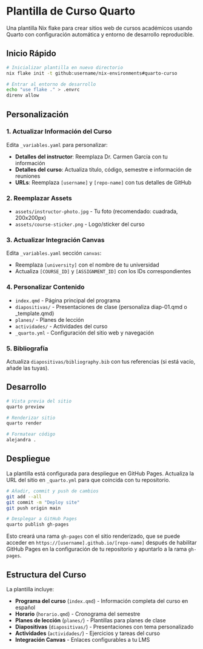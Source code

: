 # Plantilla de Curso Quarto

Una plantilla Nix flake para crear sitios web de cursos académicos usando Quarto con configuración automática y entorno de desarrollo reproducible.

## Inicio Rápido

```bash
# Inicializar plantilla en nuevo directorio
nix flake init -t github:username/nix-environments#quarto-curso

# Entrar al entorno de desarrollo
echo "use flake ." > .envrc
direnv allow
```

## Personalización

### 1. Actualizar Información del Curso

Edita `_variables.yaml` para personalizar:

- **Detalles del instructor**: Reemplaza Dr. Carmen García con tu información
- **Detalles del curso**: Actualiza título, código, semestre e información de reuniones
- **URLs**: Reemplaza `[username]` y `[repo-name]` con tus detalles de GitHub

### 2. Reemplazar Assets

- `assets/instructor-photo.jpg` - Tu foto (recomendado: cuadrada, 200x200px)
- `assets/course-sticker.png` - Logo/sticker del curso

### 3. Actualizar Integración Canvas

Edita `_variables.yaml` sección `canvas`:
- Reemplaza `[university]` con el nombre de tu universidad
- Actualiza `[COURSE_ID]` y `[ASSIGNMENT_ID]` con los IDs correspondientes

### 4. Personalizar Contenido

- `index.qmd` - Página principal del programa
- `diapositivas/` - Presentaciones de clase (personaliza diap-01.qmd o _template.qmd)
- `planes/` - Planes de lección
- `actividades/` - Actividades del curso
- `_quarto.yml` - Configuración del sitio web y navegación

### 5. Bibliografía

Actualiza `diapositivas/bibliography.bib` con tus referencias (si está vacío, añade las tuyas).

## Desarrollo

```bash
# Vista previa del sitio
quarto preview

# Renderizar sitio
quarto render

# Formatear código
alejandra .
```

## Despliegue

La plantilla está configurada para despliegue en GitHub Pages. Actualiza la URL del sitio en `_quarto.yml` para que coincida con tu repositorio.

```bash
# Añadir, commit y push de cambios
git add --all
git commit -m "Deploy site"
git push origin main

# Desplegar a GitHub Pages
quarto publish gh-pages
```

Esto creará una rama `gh-pages` con el sitio renderizado, que se puede acceder en `https://[username].github.io/[repo-name]` después de habilitar GitHub Pages en la configuración de tu repositorio y apuntarlo a la rama `gh-pages`.

## Estructura del Curso

La plantilla incluye:

- **Programa del curso** (`index.qmd`) - Información completa del curso en español
- **Horario** (`horario.qmd`) - Cronograma del semestre
- **Planes de lección** (`planes/`) - Plantillas para planes de clase
- **Diapositivas** (`diapositivas/`) - Presentaciones con tema personalizado
- **Actividades** (`actividades/`) - Ejercicios y tareas del curso
- **Integración Canvas** - Enlaces configurables a tu LMS